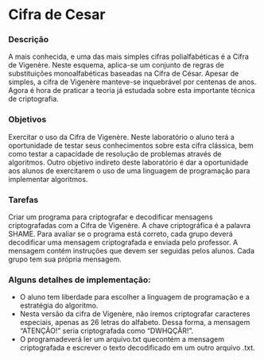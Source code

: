 # Cifra de Cesar

### Descrição
A mais conhecida, e uma das mais simples cifras polialfabéticas é a Cifra de Vigenère. Neste esquema, aplica-se um conjunto de regras de substituições monoalfabéticas baseadas na Cifra de César. Apesar de simples, a cifra de Vigenère manteve-se inquebrável por centenas de anos. Agora é hora de praticar a teoria já estudada sobre esta importante técnica de criptografia.

### Objetivos
Exercitar o uso da Cifra de Vigenère. Neste laboratório o aluno terá a oportunidade de testar seus conhecimentos sobre esta cifra clássica, bem como testar a capacidade de resolução de problemas através de algoritmos. Outro objetivo indireto deste laboratório é dar a oportunidade aos alunos de exercitarem o uso de uma linguagem de programação para implementar algoritmos.

### Tarefas
Criar um programa para criptografar e decodificar mensagens criptografadas com a Cifra de Vigenère. A chave criptográfica é a palavra SHAME.
Para avaliar se o programa está correto, cada grupo deverá decodificar uma mensagem criptografada e enviada pelo professor. A mensagem contém instruções que devem ser seguidas pelos alunos. Cada grupo tem sua própria mensagem.

### Alguns detalhes de implementação:
* O aluno tem liberdade para escolher a linguagem de programação e a estratégia do algoritmo.
* Nesta versão da cifra de Vigenère, não iremos criptografar caracteres especiais, apenas as 26 letras do alfabeto. Dessa forma, a mensagem “ATENÇÃO!” seria criptografada como “DWHQÇÃR!”.
* O programadeverá ler um arquivo.txt quecontém a mensagem criptografada e escrever o texto decodificado em um outro arquivo .txt.